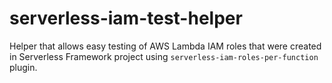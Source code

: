 # serverless-iam-test-helper
Helper that allows easy testing of AWS Lambda IAM roles that were created in Serverless Framework project using `serverless-iam-roles-per-function` plugin.